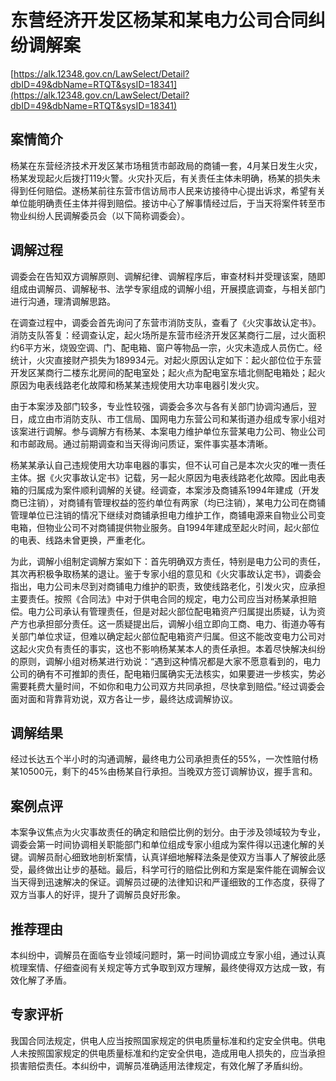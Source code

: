 # 东营经济开发区杨某和某电力公司合同纠纷调解案 

[https://alk.12348.gov.cn/LawSelect/Detail?dbID=49&dbName=RTQT&sysID=18341](https://alk.12348.gov.cn/LawSelect/Detail?dbID=49&dbName=RTQT&sysID=18341) 


## 案情简介 

杨某在东营经济技术开发区某市场租赁市邮政局的商铺一套，4月某日发生火灾，杨某发现起火后拨打119火警。火灾扑灭后，有关责任主体未明确，杨某的损失未得到任何赔偿。遂杨某前往东营市信访局市人民来访接待中心提出诉求，希望有关单位能明确责任主体并得到赔偿。接访中心了解事情经过后，于当天将案件转至市物业纠纷人民调解委员会（以下简称调委会）。 

## 调解过程 

调委会在告知双方调解原则、调解纪律、调解程序后，审查材料并受理该案，随即组成由调解员、调解秘书、法学专家组成的调解小组，开展摸底调查，与相关部门进行沟通，理清调解思路。 
 
在调查过程中，调委会首先询问了东营市消防支队，查看了《火灾事故认定书》。消防支队答复：经调查认定，起火场所是东营市经济开发区某商行二层，过火面积约6平方米，烧毁空调、门、配电箱、窗户等物品一宗，火灾未造成人员伤亡。经统计，火灾直接财产损失为189934元。对起火原因认定如下：起火部位位于东营开发区某商行二楼东北房间的配电室处；起火点为配电室东墙北侧配电箱处；起火原因为电表线路老化故障和杨某某违规使用大功率电器引发火灾。 
 
由于本案涉及部门较多，专业性较强，调委会多次与各有关部门协调沟通后，翌日，成立由市消防支队、市工信局、国网电力东营公司和某街道办组成专家小组对该案进行调解。参与调解方有杨某、本案电力维护单位东营某电力公司、物业公司和市邮政局。通过前期调查和当天得询问质证，案件事实基本清晰。 
 
杨某某承认自己违规使用大功率电器的事实，但不认可自己是本次火灾的唯一责任主体。据《火灾事故认定书》记载，另一起火原因为电表线路老化故障。因此电表箱的归属成为案件顺利调解的关键。经调查，本案涉及商铺系1994年建成（开发商已注销），对商铺有管理权益的签约单位有两家（均已注销），某电力公司在商铺管理单位已注销的情况下继续对商铺承担电力维护工作，商铺电源来自物业公司变电箱，但物业公司不对商铺提供物业服务。自1994年建成至起火时间，起火部位的电表、线路未曾更换，严重老化。 
 
为此，调解小组制定调解方案如下：首先明确双方责任，特别是电力公司的责任，其次再积极争取杨某的退让。鉴于专家小组的意见和《火灾事故认定书》，调委会指出，电力公司未尽到对商铺电力维护的职责，致使线路老化，引发火灾，应承担主要责任。按照《合同法》中对于供电合同的规定，电力公司应当对杨某承担赔偿。电力公司承认有管理责任，但是对起火部位配电箱资产归属提出质疑，认为资产方也承担部分责任。这一质疑提出后，调解小组立即向工商、电力、街道办等有关部门单位求证，但难以确定起火部位配电箱资产归属。但这不能改变电力公司对这起火灾负有责任的事实，这也不影响杨某某本人的责任承担。本着尽快解决纠纷的原则，调解小组对杨某进行劝说：“遇到这种情况都是大家不愿意看到的，电力公司的确有不可推卸的责任，配电箱归属确实无法核实，如果要进一步核实，势必需要耗费大量时间，不如你和电力公司双方共同承担，尽快拿到赔偿。”经过调委会面对面和背靠背劝说，双方各让一步，最终达成调解协议。 

## 调解结果 

经过长达五个半小时的沟通调解，最终电力公司承担责任的55%，一次性赔付杨某10500元，剩下的45%由杨某自行承担。当晚双方签订调解协议，握手言和。 

## 案例点评 

本案争议焦点为火灾事故责任的确定和赔偿比例的划分。由于涉及领域较为专业，调委会第一时间协调相关职能部门和单位组成专家小组成为案件得以迅速化解的关键。调解员耐心细致地剖析案情，认真详细地解释法条是使双方当事人了解彼此感受，最终做出让步的基础。最后，科学可行的赔偿比例和方案是案件能在调解会议当天得到迅速解决的保证。调解员过硬的法律知识和严谨细致的工作态度，获得了双方当事人的好评，提升了调解员良好形象。 

## 推荐理由 

本纠纷中，调解员在面临专业领域问题时，第一时间协调成立专家小组，通过认真梳理案情、仔细查阅有关规定等方式争取到双方理解，最终使得双方达成一致，有效化解了矛盾。 

## 专家评析 

我国合同法规定，供电人应当按照国家规定的供电质量标准和约定安全供电。供电人未按照国家规定的供电质量标准和约定安全供电，造成用电人损失的，应当承担损害赔偿责任。本纠纷中，调解员准确适用法律规定，有效化解了矛盾纠纷。 
